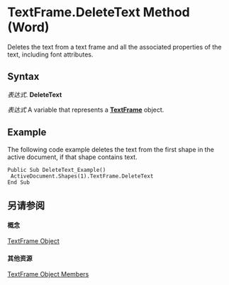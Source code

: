 
# TextFrame.DeleteText Method (Word)

Deletes the text from a text frame and all the associated properties of the text, including font attributes.


## Syntax

 _表达式_. **DeleteText**

 _表达式_ A variable that represents a **[TextFrame](46f7e410-80d9-9fe9-2224-488b623f8592.md)** object.


## Example

The following code example deletes the text from the first shape in the active document, if that shape contains text. 


```
Public Sub DeleteText_Example() 
 ActiveDocument.Shapes(1).TextFrame.DeleteText 
End Sub
```


## 另请参阅


#### 概念


[TextFrame Object](46f7e410-80d9-9fe9-2224-488b623f8592.md)
#### 其他资源


[TextFrame Object Members](http://msdn.microsoft.com/library/bb2efcc6-474f-3de5-6d20-940be7549112%28Office.15%29.aspx)